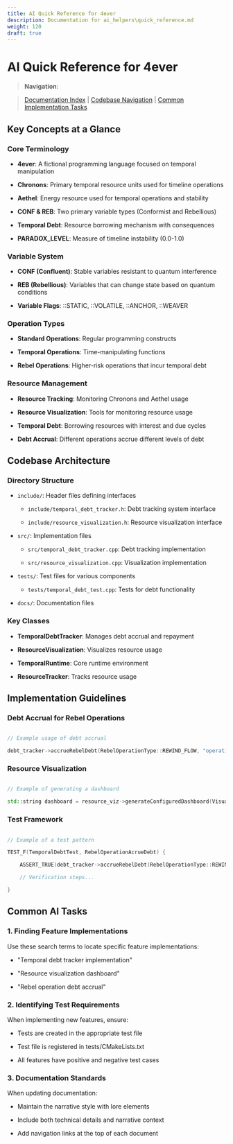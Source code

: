 ```yaml
---
title: AI Quick Reference for 4ever
description: Documentation for ai_helpers\quick_reference.md
weight: 120
draft: true
---
```


# AI Quick Reference for 4ever



> **Navigation**:  

> [Documentation Index](../index.md) | [Codebase Navigation](./codebase_navigation.md) | [Common Implementation Tasks](./common_tasks.md)



## Key Concepts at a Glance



### Core Terminology

- **4ever**: A fictional programming language focused on temporal manipulation

- **Chronons**: Primary temporal resource units used for timeline operations

- **Aethel**: Energy resource used for temporal operations and stability

- **CONF & REB**: Two primary variable types (Conformist and Rebellious)

- **Temporal Debt**: Resource borrowing mechanism with consequences

- **PARADOX_LEVEL**: Measure of timeline instability (0.0-1.0)



### Variable System

- **CONF (Confluent)**: Stable variables resistant to quantum interference

- **REB (Rebellious)**: Variables that can change state based on quantum conditions

- **Variable Flags**: ::STATIC, ::VOLATILE, ::ANCHOR, ::WEAVER



### Operation Types

- **Standard Operations**: Regular programming constructs

- **Temporal Operations**: Time-manipulating functions

- **Rebel Operations**: Higher-risk operations that incur temporal debt



### Resource Management

- **Resource Tracking**: Monitoring Chronons and Aethel usage

- **Resource Visualization**: Tools for monitoring resource usage

- **Temporal Debt**: Borrowing resources with interest and due cycles

- **Debt Accrual**: Different operations accrue different levels of debt



## Codebase Architecture



### Directory Structure

- `include/`: Header files defining interfaces

  - `include/temporal_debt_tracker.h`: Debt tracking system interface

  - `include/resource_visualization.h`: Resource visualization interface

- `src/`: Implementation files

  - `src/temporal_debt_tracker.cpp`: Debt tracking implementation

  - `src/resource_visualization.cpp`: Visualization implementation

- `tests/`: Test files for various components

  - `tests/temporal_debt_test.cpp`: Tests for debt functionality

- `docs/`: Documentation files



### Key Classes

- **TemporalDebtTracker**: Manages debt accrual and repayment

- **ResourceVisualization**: Visualizes resource usage

- **TemporalRuntime**: Core runtime environment

- **ResourceTracker**: Tracks resource usage



## Implementation Guidelines



### Debt Accrual for Rebel Operations

```cpp

// Example usage of debt accrual

debt_tracker->accrueRebelDebt(RebelOperationType::REWIND_FLOW, "operation_id");

```



### Resource Visualization

```cpp

// Example of generating a dashboard

std::string dashboard = resource_viz->generateConfiguredDashboard(VisualizationFormat::TEXT);

```



### Test Framework

```cpp

// Example of a test pattern

TEST_F(TemporalDebtTest, RebelOperationAcrueDebt) {

    ASSERT_TRUE(debt_tracker->accrueRebelDebt(RebelOperationType::REWIND_FLOW, "rewind_op"));

    // Verification steps...

}

```



## Common AI Tasks



### 1. Finding Feature Implementations

Use these search terms to locate specific feature implementations:

- "Temporal debt tracker implementation"

- "Resource visualization dashboard"

- "Rebel operation debt accrual"



### 2. Identifying Test Requirements

When implementing new features, ensure:

- Tests are created in the appropriate test file

- Test file is registered in tests/CMakeLists.txt

- All features have positive and negative test cases



### 3. Documentation Standards

When updating documentation:

- Maintain the narrative style with lore elements

- Include both technical details and narrative context

- Add navigation links at the top of each document